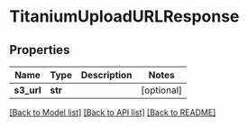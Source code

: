 # TitaniumUploadURLResponse


## Properties
Name | Type | Description | Notes
------------ | ------------- | ------------- | -------------
**s3_url** | **str** |  | [optional] 

[[Back to Model list]](../README.md#documentation-for-models) [[Back to API list]](../README.md#documentation-for-api-endpoints) [[Back to README]](../README.md)


